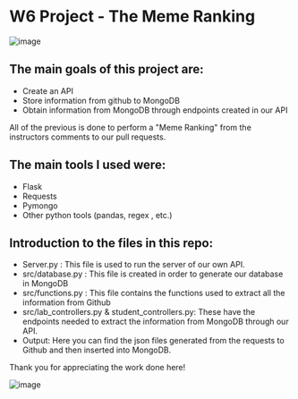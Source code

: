 # W6 Project - The Meme Ranking

![image](https://res-1.cloudinary.com/crunchbase-production/image/upload/c_lpad,h_256,w_256,f_auto,q_auto:eco/ajracsdqu5gmyfl6nai0)

## The main goals of this project are:
- Create an API 
- Store information from github to MongoDB
- Obtain information from MongoDB through endpoints created in our API

All of the previous is done to perform a "Meme Ranking" from the instructors comments to our pull requests. 

## The main tools I used were:
- Flask
- Requests
- Pymongo
- Other python tools (pandas, regex , etc.)

## Introduction to the files in this repo:
- Server.py : This file is used to run the server of our own API.
- src/database.py : This file is created in order to generate our database in MongoDB
- src/functions.py : This file contains the functions used to extract all the information from Github
- src/lab_controllers.py & student_controllers.py: These have the endpoints needed to extract the information from MongoDB through our API.
- Output: Here you can find the json files generated from the requests to Github and then inserted into MongoDB.


Thank you for appreciating the work done here!


![image](https://i.imgflip.com/4g8k1q.jpg)



